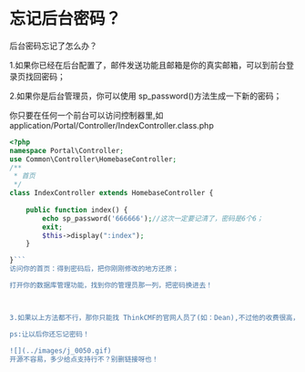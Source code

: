 # 忘记后台密码？

后台密码忘记了怎么办？

1.如果你已经在后台配置了，邮件发送功能且邮箱是你的真实邮箱，可以到前台登录页找回密码；

2.如果你是后台管理员，你可以使用 sp_password()方法生成一下新的密码；

你只要在任何一个前台可以访问控制器里,如application/Portal/Controller/IndexController.class.php

```php
<?php
namespace Portal\Controller;
use Common\Controller\HomebaseController; 
/**
 * 首页
 */
class IndexController extends HomebaseController {
	
    public function index() {
        echo sp_password('666666');//这次一定要记清了，密码是6个6；
        exit;
    	$this->display(":index");
    }

}```
访问你的首页：得到密码后，把你刚刚修改的地方还原；

打开你的数据库管理功能，找到你的管理员那一列，把密码换进去！



3.如果以上方法都不行，那你只能找 ThinkCMF的官网人员了(如：Dean),不过他的收费很高，单次还原密码要1000元，看到这里你估计不会考虑了！

ps:让以后你还忘记密码！

![](../images/j_0050.gif)
开源不容易，多少给点支持行不？别删链接呀也！